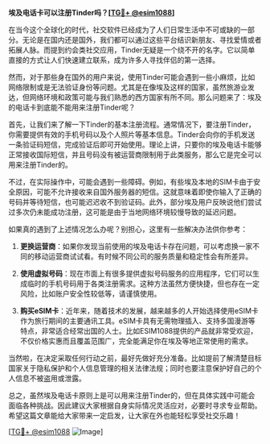 **埃及电话卡可以注册Tinder吗？[[TG💪+ @esim1088](https://t.me/s/esim1088)]**

在当今这个全球化的时代，社交软件已经成为了人们日常生活中不可或缺的一部分。无论是在国内还是国外，我们都可以通过这些平台结识新朋友、寻找爱情或者拓展人脉。而提到约会类社交应用，Tinder无疑是一个绕不开的名字。它以简单直接的方式让人们快速建立联系，成为许多人寻找伴侣的第一选择。

然而，对于那些身在国外的用户来说，使用Tinder可能会遇到一些小麻烦，比如网络限制或是无法验证身份等问题。尤其是在像埃及这样的国家，虽然旅游业发达，但网络环境和政策可能与我们熟悉的西方国家有所不同。那么问题来了：埃及的电话卡到底能不能用来注册Tinder呢？

首先，让我们来了解一下Tinder的基本注册流程。通常情况下，要注册Tinder，你需要提供有效的手机号码以及个人照片等基本信息。Tinder会向你的手机发送一条验证码短信，完成验证后即可开始使用。理论上讲，只要你的埃及电话卡能够正常接收国际短信，并且号码没有被运营商限制用于此类服务，那么它是完全可以用来注册Tinder的。

不过，在实际操作中，可能会遇到一些障碍。例如，有些埃及本地的SIM卡由于安全原因，可能不允许接收来自国外服务器的短信。这就意味着即使你输入了正确的号码并等待短信，也可能迟迟收不到验证码。此外，部分埃及用户反映说他们尝试过多次仍未能成功注册，这可能是由于当地网络环境较慢导致的延迟问题。

如果真的遇到了上述情况怎么办呢？别担心，这里有一些解决办法供你参考：

1. **更换运营商**：如果你发现当前使用的埃及电话卡存在问题，可以考虑换一家不同的移动运营商试试看。有时候不同公司的服务质量和稳定性会有所差异。

2. **使用虚拟号码**：现在市面上有很多提供虚拟号码服务的应用程序，它们可以生成临时的手机号码用于各类注册需求。这种方法虽然方便快捷，但也存在一定风险，比如账户安全性较低等，请谨慎使用。

3. **购买eSIM卡**：近年来，随着技术的发展，越来越多的人开始选择使用eSIM卡作为旅行期间的主要通讯工具。eSIM卡具有无需物理插入、支持多国漫游等特点，非常适合经常出国的人士。比如ESIM1088提供的产品就非常受欢迎，不仅价格实惠而且覆盖范围广，完全能满足你在埃及等地正常使用的需求。

当然啦，在决定采取任何行动之前，最好先做好充分准备。比如提前了解清楚目标国家关于隐私保护和个人信息管理的相关法律法规；同时也要注意保护好自己的个人信息不被盗用或泄露。

总之，虽然埃及电话卡原则上是可以用来注册Tinder的，但在具体实践中可能会面临各种挑战。因此建议大家根据自身实际情况灵活应对，必要时寻求专业帮助。希望这篇文章能给大家带来一定启发，让大家在外也能轻松享受社交乐趣！

[[TG💪+ @esim1088](https://t.me/s/esim1088) ![Image](https://i.postimg.cc/4NQfJmqS/Snipaste-2025-05-13-00-14-12.png)]